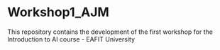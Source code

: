 # Workshop1_AJM
This repository contains the development of the first workshop for the Introduction to AI course - EAFIT University
